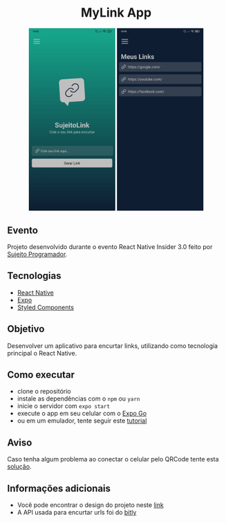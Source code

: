 <h1 align="center">MyLink App</h1>

<div align="center">
  <img src='./assets/home-screen.jpg' width='200' />
  <img src='./assets/mylinks-screen.jpg' width='200' />
</div>

## Evento

Projeto desenvolvido durante o evento React Native Insider 3.0 feito por [Sujeito Programador](https://www.instagram.com/sujeitoprogramador/).

## Tecnologias

- [React Native](https://reactnative.dev/)
- [Expo](https://expo.io/)
- [Styled Components](https://styled-components.com/)

## Objetivo

Desenvolver um aplicativo para encurtar links, utilizando como tecnologia principal o React Native. 

## Como executar

- clone o repositório
- instale as dependências com o `npm` ou `yarn`
- inicie o servidor com `expo start`
- execute o app em seu celular com o [Expo Go](https://expo.io/client)
- ou em um emulador, tente seguir este [tutorial](https://blog.geekhunter.com.br/um-guia-completo-de-react-native/#Emuladores)

## Aviso

Caso tenha algum problema ao conectar o celular pelo QRCode tente esta [solução](https://stackoverflow.com/questions/59281234/expo-error-something-went-wrong-could-not-load-exp-127-0-0-119000).

## Informações adicionais

- Você pode encontrar o design do projeto neste [link](https://www.figma.com/file/wIHXXf1T62WkxJxt3VFze9/Insider-3.0?node-id=0%3A1)
- A API usada para encurtar urls foi do [bitly](https://bitly.com/)
